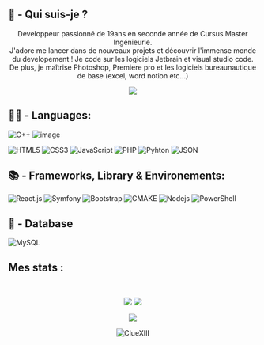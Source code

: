 <p align="center">
  <h2>🤔 - Qui suis-je ?</h2>
  <p align="center">
  Developpeur passionné de 19ans en seconde année de Cursus Master Ingénieurie. <br>
  J'adore me lancer dans de nouveaux projets et découvrir l'immense monde du developement !
  Je code sur les logiciels Jetbrain et visual studio code. De plus, je maîtrise Photoshop, Premiere pro et les logiciels bureaunautique de base (excel, word notion etc...)
  </p>
  <p align="center">

  <a href="https://discord.gg/users/539118593355284482">
    <img src = "https://img.shields.io/badge/Discord-5865F2?style=for-the-badge&logo=discord&logoColor=white">
</a>
  <p>
</p>

<p align="center">
  
<h2>👨‍💻 - Languages:</h2>

![C++](https://img.shields.io/badge/C%2B%2B-00599C?style=for-the-badge&logo=c%2B%2B&logoColor=white)
![image](https://github.com/ClueXIII/ClueXIII/assets/109299545/1d3d3ea3-25b3-416d-aba6-e7797bab5446)

![HTML5](https://img.shields.io/badge/HTML5-E34F26?style=for-the-badge&logo=html5&logoColor=white)
![CSS3](https://img.shields.io/badge/CSS3-1572B6?style=for-the-badge&logo=css3&logoColor=white)
![JavaScript](https://img.shields.io/badge/JavaScript-323330?style=for-the-badge&logo=javascript&logoColor=F7DF1E)
![PHP](https://img.shields.io/badge/PHP-777BB4?style=for-the-badge&logo=php&logoColor=white)
![Pyhton](https://img.shields.io/badge/Python-FFD43B?style=for-the-badge&logo=python&logoColor=blue)
![JSON](https://img.shields.io/badge/json-5E5C5C?style=for-the-badge&logo=json&logoColor=white)




</p>

<p align="center">
<h2> 📚 - Frameworks, Library & Environements:</h2>

![React.js](https://img.shields.io/badge/React-20232A?style=for-the-badge&logo=react&logoColor=61DAFB)
![Symfony](https://img.shields.io/badge/Symfony-000000?style=for-the-badge&logo=Symfony&logoColor=white)
![Bootstrap](https://img.shields.io/badge/Bootstrap-563D7C?style=for-the-badge&logo=bootstrap&logoColor=white)
![CMAKE](https://img.shields.io/badge/CMake-064F8C?style=for-the-badge&logo=cmake&logoColor=white)
![Nodejs](https://img.shields.io/badge/Node.js-339933?style=for-the-badge&logo=nodedotjs&logoColor=white)
![PowerShell](https://img.shields.io/badge/powershell-5391FE?style=for-the-badge&logo=powershell&logoColor=white)
 
</p> 

<p align="center">
<h2>💾 - Database </h2>

![MySQL](https://img.shields.io/badge/MySQL-005C84?style=for-the-badge&logo=mysql&logoColor=white)
</p>
 
<h2 align="left">
  Mes stats :
</h2>
<br>

<p align = "center">
  <img  src = "https://github-readme-stats.vercel.app/api?username=QuentinGrnr&show_icons=true&theme=tokyonight&line_height=27">
  <img src = "https://github-readme-stats.vercel.app/api/top-langs/?username=QuentinGrnr&hide=html,css,java,shaderlab,kotlin,hlsl&theme=tokyonight">
</p>

<p align = "center">
 <img  src="https://github-readme-streak-stats.herokuapp.com/?user=QuentinGrnr&show_icons=true&locale=en&layout=compact&theme=tokyonight&line_height=0" />
</p> 

<p align="center">
<img align="center" src="https://komarev.com/ghpvc/?username=QuentinGrnr&label=Profile%20views&color=00C301&style=flat" alt="ClueXIII" />
</p>
